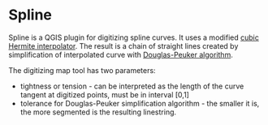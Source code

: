 # Spline

Spline is a QGIS plugin for digitizing spline curves. 
It uses a modified [cubic Hermite interpolator](https://en.wikipedia.org/wiki/Cubic_Hermite_spline).
The result is a chain of straight lines created by simplification of interpolated curve with [Douglas-Peuker algorithm](https://en.wikipedia.org/wiki/Ramer%E2%80%93Douglas%E2%80%93Peucker_algorithm). 

The digitizing map tool has two parameters:

* tightness or tension - can be interpreted as the length of the curve tangent at digitized points, must be in interval [0,1]
* tolerance for Douglas-Peuker simplification algorithm - the smaller it is, the more segmented is the resulting linestring.
